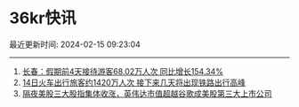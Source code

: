 # 36kr快讯

最近更新时间: 2024-02-15 09:23:04

--- 
1. [长春：假期前4天接待游客68.02万人次 同比增长154.34%](https://www.36kr.com/newsflashes/2649069964804361) 
2. [14日火车出行旅客约1420万人次 接下来几天将出现铁路出行高峰](https://www.36kr.com/newsflashes/2649085301243012) 
3. [隔夜美股三大股指集体收涨，英伟达市值超越谷歌成美股第三大上市公司](https://www.36kr.com/newsflashes/2649089452540160) 
